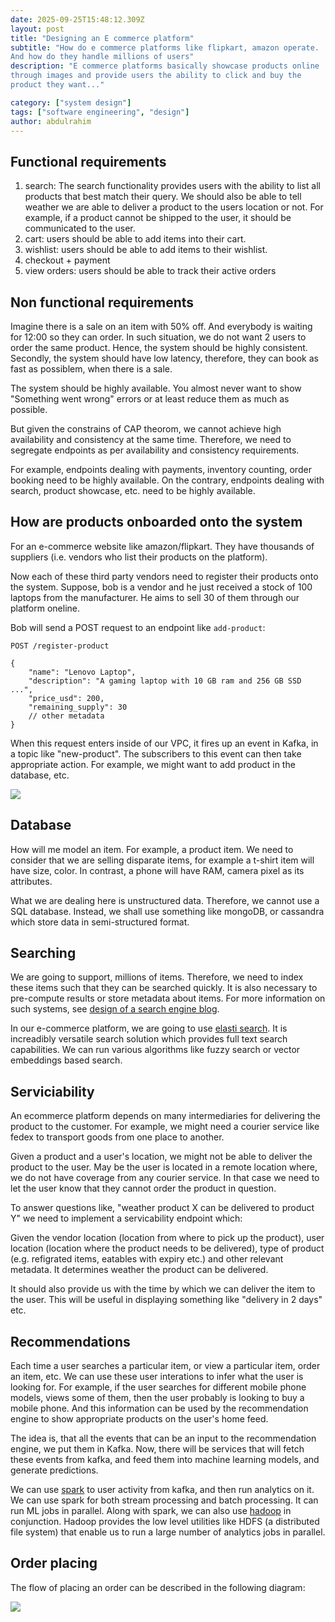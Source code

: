 ```yaml
---
date: 2025-09-25T15:48:12.309Z
layout: post
title: "Designing an E commerce platform"
subtitle: "How do e commerce platforms like flipkart, amazon operate.
And how do they handle millions of users"
description: "E commerce platforms basically showcase products online
through images and provide users the ability to click and buy the
product they want..."

category: ["system design"]
tags: ["software engineering", "design"]
author: abdulrahim
---
```


## Functional requirements

1. search: The search functionality provides users with the ability to
   list all products that best match their query. We should also be able
   to tell weather we are able to deliver a product to the users
   location or not. For example, if a product cannot be shipped to the
   user, it should be communicated to the user.
2. cart: users should be able to add items into their cart.
3. wishlist: users should be able to add items to their wishlist.
4. checkout + payment
5. view orders: users should be able to track their active orders

## Non functional requirements

Imagine there is a sale on an item with 50% off. And everybody is
waiting for 12:00 so they can order. In such situation, we do not want 2
users to order the same product. Hence, the system should be highly
consistent.  Secondly, the system should have low latency, therefore,
they can book as fast as possiblem, when there is a sale. 

The system should be highly available. You almost never want to show
"Something went wrong" errors or at least reduce them as much as
possible.

But given the constrains of CAP theorom, we cannot achieve high
availability and consistency at the same time. Therefore, we need to
segregate endpoints as per availability and consistency requirements. 

For example, endpoints dealing with payments, inventory counting, order
booking need to be highly available.  On the contrary, endpoints dealing
with search, product showcase, etc. need to be highly available.

## How are products onboarded onto the system

For an e-commerce website like amazon/flipkart. They have thousands of
suppliers (i.e. vendors who list their products on the platform).

Now each of these third party vendors need to register their products
onto the system. Suppose, bob is a vendor and he just received a stock
of 100 laptops from the manufacturer. He aims to sell 30 of them through
our platform oneline.

Bob will send a POST request to an endpoint like `add-product`:

```
POST /register-product

{
    "name": "Lenovo Laptop",
    "description": "A gaming laptop with 10 GB ram and 256 GB SSD ...",
    "price_usd": 200,
    "remaining_supply": 30
    // other metadata
}
```

When this request enters inside of our VPC, it fires up an event in
Kafka, in a topic like "new-product". The subscribers to this event can
then take appropriate action. For example, we might want to add product
in the database, etc.

![](https://i.ibb.co/m5cLtJYm/Screenshot-from-2025-09-25-22-00-11.png)

## Database

How will me model an item. For example, a product item. We need to
consider that we are selling disparate items, for example a t-shirt item
will have size, color. In contrast, a phone will have RAM, camera pixel
as its attributes.

What we are dealing here is unstructured data. Therefore, we cannot use
a SQL database. Instead, we shall use something like mongoDB, or
cassandra which store data in semi-structured format.

## Searching

We are going to support, millions of items. Therefore, we need to index
these items such that they can be searched quickly. It is also necessary
to pre-compute results or store metadata about items. For more
information on such systems, see [design of a search engine
blog](https://abdulrahim.space/posts/design_of_youtube/).

In our e-commerce platform, we are going to use [elasti
search](https://www.elastic.co/elasticsearch). It is increadibly
versatile search solution which provides full text search capabilities.
We can run various algorithms like fuzzy search or vector embeddings
based search.

## Serviciability

An ecommerce platform depends on many intermediaries for delivering the
product to the customer. For example, we might need a courier service
like fedex to transport goods from one place to another.

Given a product and a user's location, we might not be able to deliver
the product to the user. May be the user is located in a remote location
where, we do not have coverage from any courier service. In that case we
need to let the user know that they cannot order the product in
question.

To answer questions like, "weather product X can be delivered to product
Y" we need to implement a servicability endpoint which:

Given the vendor location (location from where to pick up the product),
user location (location where the product needs to be delivered), type
of product (e.g. refigrated items, eatables with expiry etc.) and other
relevant metadata.  It determines weather the product can be delivered. 

It should also provide us with the time by which we can deliver the item
to the user. This will be useful in displaying something like "delivery
in 2 days" etc.

## Recommendations

Each time a user searches a particular item, or view a particular item,
order an item, etc. We can use these user interations to infer what the
user is looking for. For example, if the user searches for different
mobile phone models, views some of them, then the user probably is
looking to buy a mobile phone. And this information can be used by the
recommendation engine to show appropriate products on the user's home
feed.

The idea is, that all the events that can be an input to the
recommendation engine, we put them in Kafka. Now, there will be services
that will fetch these events from kafka, and feed them into machine
learning models, and generate predictions.

We can use [spark](https://spark.apache.org/) to user activity from
kafka, and then run analytics on it. We can use spark for both stream
processing and batch processing. It can run ML jobs in parallel.  Along
with spark, we can also use [hadoop](https://hadoop.apache.org/) in
conjunction. Hadoop provides the low level utilities like HDFS (a
distributed file system) that enable us to run a large number of
analytics jobs  in parallel.

## Order placing

The flow of placing an order can be described in the following diagram:

![](https://i.ibb.co/yBFZ4T2L/Screenshot-from-2025-09-25-23-36-39.png)


